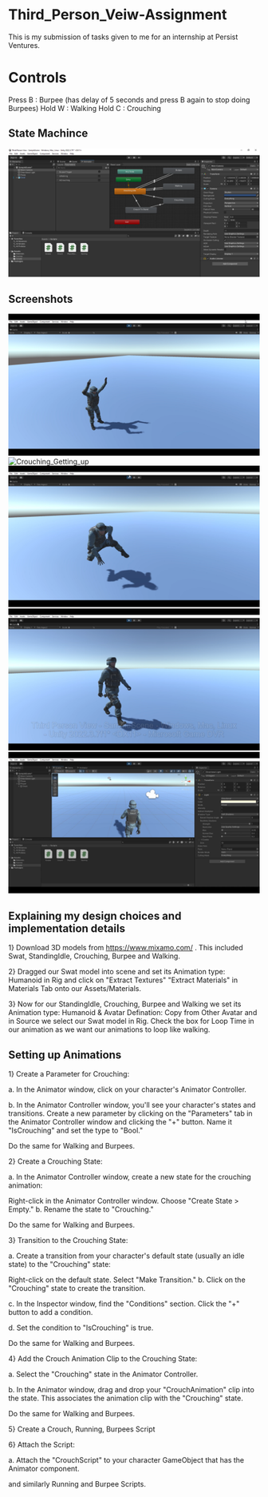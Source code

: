 # Third_Person_Veiw-Assignment
This is my submission of tasks given to me for an internship at Persist Ventures.

# Controls
Press B : Burpee (has delay of 5 seconds and press B again to stop doing Burpees)
Hold  W : Walking
Hold  C : Crouching

## State Machince
![State Machine](https://raw.githubusercontent.com/hackorlyf/Third_Person_Veiw-Assignment/main/SS_TPV/StateMachine.png)

## Screenshots
![Burpee](https://raw.githubusercontent.com/hackorlyf/Third_Person_Veiw-Assignment/main/SS_TPV/Burpee.png)
![Crouching_Getting_up]([https://raw.githubusercontent.com/hackorlyf/Third_Person_Veiw-Assignment/main/SS_TPV/Burpee.png](https://raw.githubusercontent.com/hackorlyf/Third_Person_Veiw-Assignment/main/SS_TPV/Crouching_GettingUp.png))
![Crouching](https://raw.githubusercontent.com/hackorlyf/Third_Person_Veiw-Assignment/main/SS_TPV/Crouching.png)
![Walking](https://raw.githubusercontent.com/hackorlyf/Third_Person_Veiw-Assignment/main/SS_TPV/Walking.png)
![Walking_Backside_Veiw](https://raw.githubusercontent.com/hackorlyf/Third_Person_Veiw-Assignment/main/SS_TPV/Walking_backVeiw.png)

## Explaining my design choices and implementation details
1} Download 3D models from https://www.mixamo.com/ . This included Swat, StandingIdle, Crouching, Burpee and Walking.

2} Dragged our Swat model into scene and set its Animation type: Humanoid in Rig and click on "Extract Textures" "Extract Materials" in Materials Tab onto our Assets/Materials.

3} Now for our StandingIdle, Crouching, Burpee and Walking we set its Animation type: Humanoid & Avatar Defination: Copy from Other Avatar and in Source we select our Swat model in Rig. Check the box for Loop Time in our animation as we want our animations to loop like walking.

## Setting up Animations
1} Create a Parameter for Crouching:

a. In the Animator window, click on your character's Animator Controller.

b. In the Animator Controller window, you'll see your character's states and transitions. Create a new parameter by clicking on the "Parameters" tab in the Animator Controller window and clicking the "+" button. Name it "IsCrouching" and set the type to "Bool."

Do the same for Walking and Burpees.

2} Create a Crouching State:

a. In the Animator Controller window, create a new state for the crouching animation:

Right-click in the Animator Controller window.
Choose "Create State > Empty."
b. Rename the state to "Crouching."

Do the same for Walking and Burpees.

3} Transition to the Crouching State:

a. Create a transition from your character's default state (usually an idle state) to the "Crouching" state:

Right-click on the default state.
Select "Make Transition."
b. Click on the "Crouching" state to create the transition.

c. In the Inspector window, find the "Conditions" section. Click the "+" button to add a condition.

d. Set the condition to "IsCrouching" is true.

Do the same for Walking and Burpees.

4} Add the Crouch Animation Clip to the Crouching State:

a. Select the "Crouching" state in the Animator Controller.

b. In the Animator window, drag and drop your "CrouchAnimation" clip into the state. This associates the animation clip with the "Crouching" state.

Do the same for Walking and Burpees.

5} Create a Crouch, Running, Burpees Script

6} Attach the Script:

a. Attach the "CrouchScript" to your character GameObject that has the Animator component.

and similarly Running and Burpee Scripts.
